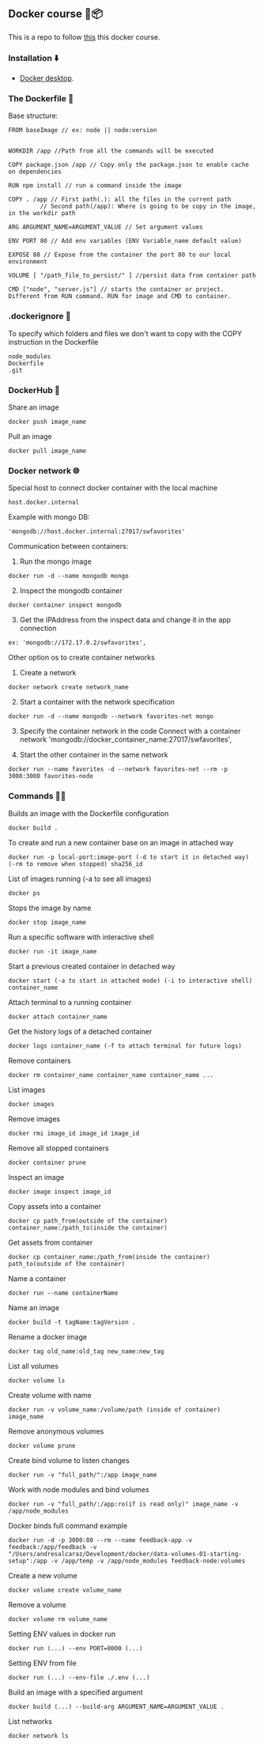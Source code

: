 ## Docker course 🚚📦️
This is a repo to follow [this](https://www.udemy.com/course/docker-kubernetes-the-practical-guide/learn/lecture/22625176#overview) this docker course.

### Installation ⬇️
* [Docker desktop](https://docs.docker.com/desktop/install/mac-install/).

### The Dockerfile 🦺
Base structure:
```
FROM baseImage // ex: node || node:version


WORKDIR /app //Path from all the commands will be executed

COPY package.json /app // Copy only the package.json to enable cache on dependencies

RUN npm install // run a command inside the image

COPY . /app // First path(.): all the files in the current path
         // Second path(/app): Where is going to be copy in the image, in the workdir path 

ARG ARGUMENT_NAME=ARGUMENT_VALUE // Set argument values

ENV PORT 80 // Add env variables (ENV Variable_name default value)

EXPOSE 80 // Expose from the container the port 80 to our local environment

VOLUME [ "/path_file_to_persist/" ] //persist data from container path

CMD ["node", "server.js"] // starts the container or project. Different from RUN command. RUN for image and CMD to container.
```

### .dockerignore 📝
To specify which folders and files we don't want to copy with the COPY instruction in the Dockerfile
```
node_modules
Dockerfile
.git
```

### DockerHub 🚀
Share an image
```
docker push image_name
```
Pull an image
```
docker pull image_name
```

### Docker network 🌐
Special host to connect docker container with the local machine
```
host.docker.internal
```
Example with mongo DB:
```
'mongodb://host.docker.internal:27017/swfavorites'
```

Communication between containers:
1. Run the mongo image
```
docker run -d --name mongodb mongo
```
2. Inspect the mongodb container
```
docker container inspect mongodb
```
3. Get the IPAddress from the inspect data and change it in the app connection
```
ex: 'mongodb://172.17.0.2/swfavorites',
```

Other option os to create container networks

1. Create a network
```
docker network create network_name
``` 
2. Start a container with the network specification
```
docker run -d --name mongodb --network favorites-net mongo
```
3. Specify the container network in the code
Connect with a container network 'mongodb://docker_container_name:27017/swfavorites',

4. Start the other container in the same network
```
docker run --name favorites -d --network favorites-net --rm -p 3000:3000 favorites-node
```

### Commands 🧑‍💻
Builds an image with the Dockerfile configuration
```
docker build .
```
To create and run a new container base on an image in attached way
```
docker run -p local-port:image-port (-d to start it in detached way) (-rm to remove when stopped) sha256_id
```
List of images running (-a to see all images)
```
docker ps
```
Stops the image by name
```
docker stop image_name
```
Run a specific software with interactive shell
```
docker run -it image_name
```
Start a previous created container in detached way
```
docker start (-a to start in attached mode) (-i to interactive shell) container_name
```
Attach terminal to a running container
```
docker attach container_name
```
Get the history logs of a detached container
```
docker logs container_name (-f to attach terminal for future logs)
```
Remove containers
```
docker rm container_name container_name container_name ... 
```
List images
```
docker images
```
Remove images
```
docker rmi image_id image_id image_id
```
Remove all stopped containers
```
docker container prune
```
Inspect an image
```
docker image inspect image_id
```
Copy assets into a container
```
docker cp path_from(outside of the container) container_name:/path_to(inside the container)
```
Get assets from container
```
docker cp container_name:/path_from(inside the container) path_to(outside of the container)
```
Name a container
```
docker run --name containerName
```
Name an image
```
docker build -t tagName:tagVersion .
```
Rename a docker image
```
docker tag old_name:old_tag new_name:new_tag
```
List all volumes
```
docker volume ls 
```
Create volume with name
```
docker run -v volume_name:/volume/path (inside of container) image_name
```
Remove anonymous volumes
```
docker volume prune
```
Create bind volume to listen changes
```
docker run -v "full_path/":/app image_name
```
Work with node modules and bind volumes
```
docker run -v "full_path/:/app:ro(if is read only)" image_name -v /app/node_modules
```
Docker binds full command example
```
docker run -d -p 3000:80 --rm --name feedback-app -v feedback:/app/feedback -v "/Users/andresalcaraz/Development/docker/data-volumes-01-starting-setup":/app -v /app/temp -v /app/node_modules feedback-node:volumes
```
Create a new volume
```
docker volume create volume_name
```
Remove a volume
```
docker volume rm volume_name
```
Setting ENV values in docker run
```
docker run (...) --env PORT=8000 (...)
```
Setting ENV from file
```
docker run (...) --env-file ./.env (...)
``` 
Build an image with a specified argument
```
docker build (...) --build-arg ARGUMENT_NAME=ARGUMENT_VALUE .
```
List networks 
```
docker network ls
```